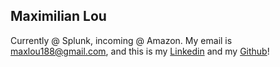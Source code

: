 ## Maximilian Lou
Currently @ Splunk, incoming @ Amazon. My email is maxlou188@gmail.com, and this is my [Linkedin](https://linkedin.com/in/maxlou188) and my [Github](https://github.com/maxlou188)!

